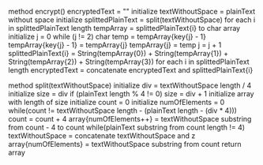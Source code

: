 method encrypt()
    encryptedText = ""
    initialize  textWithoutSpace = plainText without space
    initialize splittedPlainText = split(textWithoutSpace)
    for each i in splittedPlainText length
        tempArray = splittedPlainText{i} to char array
        initialize j = 0
        while (j != 2)
            char temp = tempArray{key{j} - 1}
            tempArray{key{j} - 1} = tempArray{j}
            tempArray{j} = temp
            j = j + 1
        splittedPlainText{i} = String(tempArray{0}) + String(tempArray{1}) + String(tempArray{2}) + String(tempArray{3})
    for each i in splittedPlainText length
        encryptedText = concatenate encryptedText and splittedPlainText{i}

method split(textWithoutSpace)
    initialize div = textWithoutSpace length / 4
    initialize size = div
    if (plainText length % 4 != 0)
        size = div + 1
    initialize array with length of size
    initialize count = 0
    initialize numOfElements = 0
    while(count != textWithoutSpace length - (plainText length - (div * 4)))
        count = count + 4
        array{numOfElements++} = textWithoutSpace substring from count - 4 to count
    while(plainText substring from count length != 4)
        textWithoutSpace = concatenate textWithoutSpace and z
    array{numOfElements} = textWithoutSpace substring from count
    return array
    
